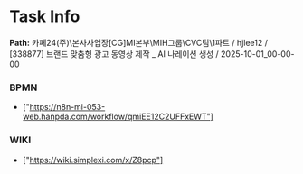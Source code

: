 # Task Info

**Path:** 카페24(주)\본사사업장\[CG]MI본부\MIH그룹\CVC팀\1파트 / hjlee12 / [338877] 브랜드 맞춤형 광고 동영상 제작 _ AI 나레이션 생성 / 2025-10-01_00-00-00

### BPMN
- ["https://n8n-mi-053-web.hanpda.com/workflow/qmiEE12C2UFFxEWT"]

### WIKI
- ["https://wiki.simplexi.com/x/Z8pcp"]

